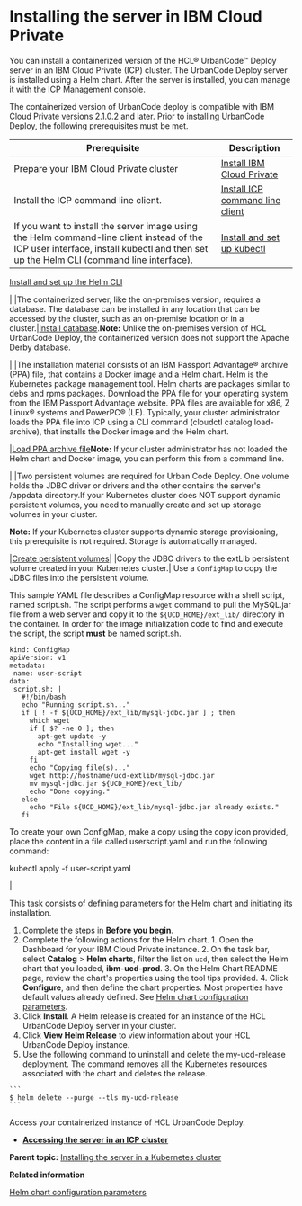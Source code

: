 # Installing the server in IBM Cloud Private

You can install a containerized version of the HCL® UrbanCode™ Deploy server in an IBM Cloud Private \(ICP\) cluster. The UrbanCode Deploy server is installed using a Helm chart. After the server is installed, you can manage it with the ICP Management console.

The containerized version of UrbanCode deploy is compatible with IBM Cloud Private versions 2.1.0.2 and later. Prior to installing UrbanCode Deploy, the following prerequisites must be met.

|Prerequisite|Description|
|------------|-----------|
|Prepare your IBM Cloud Private cluster|[Install IBM Cloud Private](https://www.ibm.com/support/knowledgecenter/SSBS6K_3.1.0/kc_welcome_containers.html)|
|Install the ICP command line client.|[Install ICP command line client](https://www.ibm.com/support/knowledgecenter/SSBS6K_3.1.0/manage_cluster/install_cli.html)|
|If you want to install the server image using the Helm command-line client instead of the ICP user interface, install kubectl and then set up the Helm CLI \(command line interface\).| [Install and set up kubectl](https://kubernetes.io/docs/tasks/tools/install-kubectl/)

 [Install and set up the Helm CLI](https://www.ibm.com/support/knowledgecenter/SSBS6K_3.1.0/app_center/create_helm_cli.html)

 |
|The containerized server, like the on-premises version, requires a database. The database can be installed in any location that can be accessed by the cluster, such as an on-premise location or in a cluster.|[Install database](https://www.ibm.com/support/knowledgecenter/SS4GSP_7.0.0/com.udeploy.install.doc/topics/DBinstall.html).**Note:** Unlike the on-premises version of HCL UrbanCode Deploy, the containerized version does not support the Apache Derby database.

|
|The installation material consists of an IBM Passport Advantage® archive \(PPA\) file, that contains a Docker image and a Helm chart. Helm is the Kubernetes package management tool. Helm charts are packages similar to debs and rpms packages. Download the PPA file for your operating system from the IBM Passport Advantage website. PPA files are available for x86, Z Linux® systems and PowerPC® \(LE\). Typically, your cluster administrator loads the PPA file into ICP using a CLI command \(cloudctl catalog load-archive\), that installs the Docker image and the Helm chart.

|[Load PPA archive file](https://www.ibm.com/support/knowledgecenter/en/SSBS6K_3.1.0/manage_cluster/cli_catalog_commands.html#load-archive)**Note:** If your cluster administrator has not loaded the Helm chart and Docker image, you can perform this from a command line.

|
|Two persistent volumes are required for Urban Code Deploy. One volume holds the JDBC driver or drivers and the other contains the server's /appdata directory.If your Kubernetes cluster does NOT support dynamic persistent volumes, you need to manually create and set up storage volumes in your cluster.

**Note:** If your Kubernetes cluster supports dynamic storage provisioning, this prerequisite is not required. Storage is automatically managed.

|[Create persistent volumes](https://www.ibm.com/support/knowledgecenter/SSBS6K_3.1.0/manage_cluster/create_volume.html)|
|Copy the JDBC drivers to the extLib persistent volume created in your Kubernetes cluster.| Use a `ConfigMap` to copy the JDBC files into the persistent volume.

 This sample YAML file describes a ConfigMap resource with a shell script, named script.sh. The script performs a `wget` command to pull the MySQL.jar file from a web server and copy it to the `${UCD_HOME}/ext_lib/` directory in the container. In order for the image initialization code to find and execute the script, the script **must** be named script.sh.

 ```
kind: ConfigMap
apiVersion: v1
metadata:
  name: user-script
data:
  script.sh: |
    #!/bin/bash
    echo "Running script.sh..."
    if [ ! -f ${UCD_HOME}/ext_lib/mysql-jdbc.jar ] ; then
      which wget
      if [ $? -ne 0 ]; then
        apt-get update -y
        echo "Installing wget..."
        apt-get install wget -y
      fi
      echo "Copying file(s)..."    
      wget http://hostname/ucd-extlib/mysql-jdbc.jar
      mv mysql-jdbc.jar ${UCD_HOME}/ext_lib/
      echo "Done copying."
    else
      echo "File ${UCD_HOME}/ext_lib/mysql-jdbc.jar already exists."
    fi

```

 To create your own ConfigMap, make a copy using the copy icon provided, place the content in a file called userscript.yaml and run the following command:

 kubectl apply -f user-script.yaml

 |

This task consists of defining parameters for the Helm chart and initiating its installation.

1.   Complete the steps in **Before you begin**. 
2.   Complete the following actions for the Helm chart. 
    1.   Open the Dashboard for your IBM Cloud Private instance. 
    2.   On the task bar, select **Catalog** \> **Helm charts**, filter the list on `ucd`, then select the Helm chart that you loaded, **ibm-ucd-prod**. 
    3.   On the Helm Chart README page, review the chart's properties using the tool tips provided.
    4.   Click **Configure**, and then define the chart properties. Most properties have default values already defined. See [Helm chart configuration parameters](docker_helmparametersdita.md#).
3.   Click **Install**. A Helm release is created for an instance of the HCL UrbanCode Deploy server in your cluster.
4.   Click **View Helm Release** to view information about your HCL UrbanCode Deploy instance. 
5.   Use the following command to uninstall and delete the my-ucd-release deployment. The command removes all the Kubernetes resources associated with the chart and deletes the release. 

    ```
    $ helm delete --purge --tls my-ucd-release
    ```


Access your containerized instance of HCL UrbanCode Deploy.

-   **[Accessing the server in an ICP cluster](../../com.udeploy.install.doc/topics/docker_run.md)**  


**Parent topic:** [Installing the server in a Kubernetes cluster](../../com.udeploy.install.doc/topics/docker_cloud_over.md)

**Related information**  


[Helm chart configuration parameters](docker_helmparametersdita.md#)

